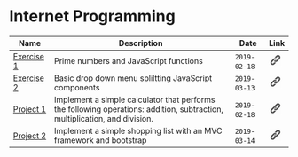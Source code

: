 # Internet Programming
| Name | Description | Date | Link | 
|---|---|---|---|
| [Exercise 1](https://katie.luther.edu/mod/assign/view.php?id=364121) | Prime numbers and JavaScript functions | `2019-02-18` | [![ex1](link.png)](exercises/js_primes) |
| [Exercise 2](https://katie.luther.edu/mod/assign/view.php?id=364124) | Basic drop down menu spliltting JavaScript components | `2019-03-13` | [![ex1](link.png)](exercises/js_todo_list) |
| [Project 1](https://katie.luther.edu/mod/assign/view.php?id=364123) | Implement a simple calculator that performs the following operations: addition, subtraction, multiplication, and division. | `2019-02-18` | [![ex1](link.png)](projects/calculator) |
| [Project 2](https://katie.luther.edu/mod/assign/view.php?id=364123) | Implement a simple shopping list with an MVC framework and bootstrap | `2019-03-14` | [![ex1](link.png)](projects/projects/js_shopping_list) |

